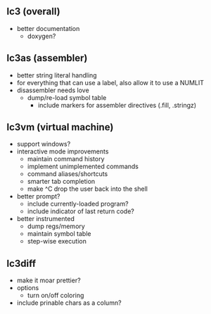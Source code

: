 ## lc3 (overall)
* better documentation
  * doxygen?

## lc3as (assembler)
* better string literal handling
* for everything that can use a label, also allow it to use a NUMLIT
* disassembler needs love
  * dump/re-load symbol table
    * include markers for assembler directives (.fill, .stringz)

## lc3vm (virtual machine)
* support windows?
* interactive mode improvements
  * maintain command history
  * implement unimplemented commands
  * command aliases/shortcuts
  * smarter tab completion
  * make ^C drop the user back into the shell
* better prompt?
  * include currently-loaded program?
  * include indicator of last return code?
* better instrumented
  * dump regs/memory
  * maintain symbol table
  * step-wise execution

## lc3diff
* make it moar prettier?
* options
  * turn on/off coloring
* include prinable chars as a column?
